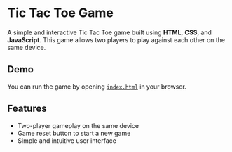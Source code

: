 # Tic Tac Toe Game

A simple and interactive Tic Tac Toe game built using **HTML**, **CSS**, and **JavaScript**. This game allows two players to play against each other on the same device.

## Demo
You can run the game by opening [`index.html`](https://tabassumnazifa.github.io/TicTacToeGame/) in your browser.

## Features
- Two-player gameplay on the same device
- Game reset button to start a new game
- Simple and intuitive user interface
